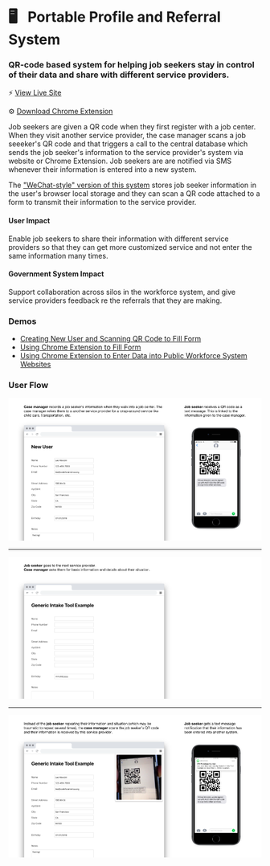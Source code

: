 # 🖥 &nbsp; Portable Profile and Referral System
### QR-code based system for helping job seekers stay in control of their data and share with different service providers.

⚡️ [View Live Site](https://portable-profile.herokuapp.com)

⚙️ [Download Chrome Extension](https://portable-profile.herokuapp.com/portable-profile-chrome-ext.zip)

Job seekers are given a QR code when they first register with a job center. When they visit another service provider, the case manager scans a job seeeker's QR code and that triggers a call to the central database which sends the job seeker's information to the service provider's system via website or Chrome Extension. Job seekers are are notified via SMS whenever their information is entered into a new system.

The ["WeChat-style" version of this system](https://github.com/codeforamerica/qr-portable-profile-wechat-style) stores job seeker information in the user's browser local storage and they can scan a QR code attached to a form to transmit their information to the service provider.


#### User Impact
Enable job seekers to share their information with different service providers so that they can get more customized service and not enter the same information many times.

#### Government System Impact
Support collaboration across silos in the workforce system, and give service providers feedback re the referrals that they are making.

### Demos

- [Creating New User and Scanning QR Code to Fill Form](https://codeforamerica.wake.com/34/3ciPzs9EmTvmfYvdBxBn3e) 
- [Using Chrome Extension to Fill Form](https://codeforamerica.wake.com/35/6N8II0UwMZcZ5QlOOLakT3)
- [Using Chrome Extension to Enter Data into Public Workforce System Websites](https://codeforamerica.wake.com/39/7b4JldUzDff76GbXxPhGZx)

### User Flow

![screenshot-1](https://github.com/codeforamerica/qr-portable-profile/blob/master/readme/screenshots/1.png)
***
![screenshot-2](https://github.com/codeforamerica/qr-portable-profile/blob/master/readme/screenshots/2.png)
***
![screenshot-3](https://github.com/codeforamerica/qr-portable-profile/blob/master/readme/screenshots/3.png)
